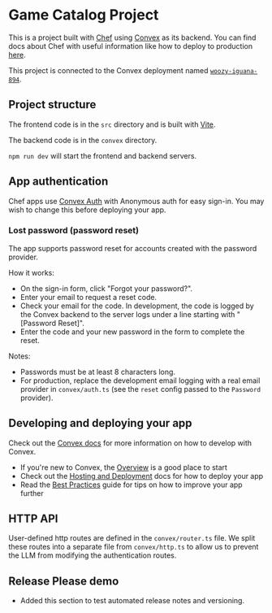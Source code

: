 # Game Catalog Project
  
This is a project built with [Chef](https://chef.convex.dev) using [Convex](https://convex.dev) as its backend.
You can find docs about Chef with useful information like how to deploy to production [here](https://docs.convex.dev/chef).
  
This project is connected to the Convex deployment named [`woozy-iguana-894`](https://dashboard.convex.dev/d/woozy-iguana-894).
  
## Project structure
  
The frontend code is in the `src` directory and is built with [Vite](https://vitejs.dev/).
  
The backend code is in the `convex` directory.
  
`npm run dev` will start the frontend and backend servers.

## App authentication

Chef apps use [Convex Auth](https://auth.convex.dev/) with Anonymous auth for easy sign-in. You may wish to change this before deploying your app.

### Lost password (password reset)

The app supports password reset for accounts created with the password provider.

How it works:
- On the sign-in form, click "Forgot your password?".
- Enter your email to request a reset code.
- Check your email for the code. In development, the code is logged by the Convex backend to the server logs under a line starting with "[Password Reset]".
- Enter the code and your new password in the form to complete the reset.

Notes:
- Passwords must be at least 8 characters long.
- For production, replace the development email logging with a real email provider in `convex/auth.ts` (see the `reset` config passed to the `Password` provider).

## Developing and deploying your app

Check out the [Convex docs](https://docs.convex.dev/) for more information on how to develop with Convex.
* If you're new to Convex, the [Overview](https://docs.convex.dev/understanding/) is a good place to start
* Check out the [Hosting and Deployment](https://docs.convex.dev/production/) docs for how to deploy your app
* Read the [Best Practices](https://docs.convex.dev/understanding/best-practices/) guide for tips on how to improve your app further

## HTTP API

User-defined http routes are defined in the `convex/router.ts` file. We split these routes into a separate file from `convex/http.ts` to allow us to prevent the LLM from modifying the authentication routes.


## Release Please demo

- Added this section to test automated release notes and versioning.

